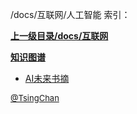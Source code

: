 /docs/互联网/人工智能 索引：


**[上一级目录/docs/互联网](/docs/互联网/index.md)**

**[知识图谱](/docs/互联网/人工智能/知识图谱/index.md)**

- [AI未来书摘](/docs/互联网/人工智能/AI未来书摘.md)


<font size=2 color='grey'> [@TsingChan](https://github.com/tsingchan) </font>